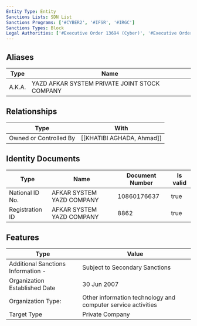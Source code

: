```yaml
---
Entity Type: Entity
Sanctions Lists: SDN List
Sanctions Programs: ['#CYBER2', '#IFSR', '#IRGC']
Sanctions Types: Block
Legal Authorities: ['#Executive Order 13694 (Cyber)', '#Executive Order 13757 (Cyber)']
---
```


## Aliases
| Type  | Name      | 
|-------|-----------|
| A.K.A. | YAZD AFKAR SYSTEM PRIVATE JOINT STOCK COMPANY |

## Relationships
| Type  | With      | 
|-------|-----------|
| Owned or Controlled By | [[KHATIBI AGHADA, Ahmad]] |

## Identity Documents
| Type  | Name      | Document Number | Is valid |
|-------|-----------|-----------------|----------|
| National ID No. | AFKAR SYSTEM YAZD COMPANY | 10860176637 | true |
| Registration ID | AFKAR SYSTEM YAZD COMPANY | 8862 | true |

## Features
| Type  | Value      |
|-------|------------|
| Additional Sanctions Information - | Subject to Secondary Sanctions |
| Organization Established Date | 30 Jun 2007 |
| Organization Type: | Other information technology and computer service activities |
| Target Type | Private Company |
